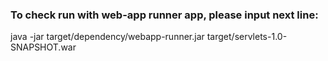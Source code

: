 ### To check run with web-app runner app, please input next line: 

java -jar target/dependency/webapp-runner.jar target/servlets-1.0-SNAPSHOT.war
